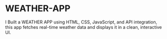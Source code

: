 # WEATHER-APP
I Built a WEATHER APP using HTML, CSS, JavaScript, and API integration, this app fetches real-time weather data and displays it in a clean, interactive UI.
